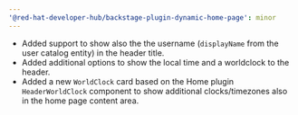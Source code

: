 ```yaml
---
'@red-hat-developer-hub/backstage-plugin-dynamic-home-page': minor
---
```


- Added support to show also the the username (`displayName` from the user catalog entity) in the header title.
- Added additional options to show the local time and a worldclock to the header.
- Added a new `WorldClock` card based on the Home plugin `HeaderWorldClock` component to show additional clocks/timezones also in the home page content area.
